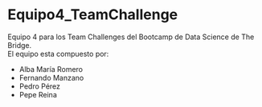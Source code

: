 # Equipo4_TeamChallenge
Equipo 4 para los Team Challenges del Bootcamp de Data Science de The Bridge.  
El equipo esta compuesto por:
- Alba María Romero
- Fernando Manzano
- Pedro Pérez
- Pepe Reina
